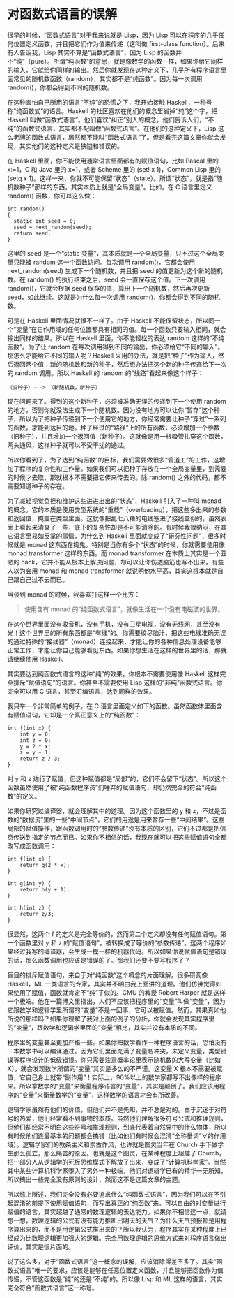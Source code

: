 # 对函数式语言的误解
很早的时候，“函数式语言”对于我来说就是 Lisp，因为 Lisp 可以在程序的几乎任何位置定义函数，并且把它们作为值来传递（这叫做 first-class function）。后来有人告诉我，Lisp 其实不算是“函数式语言”，因为 Lisp 的函数并不“纯”（pure）。所谓“纯函数”的意思，就是像数学的函数一样，如果你给它同样的输入，它就给你同样的输出。然后你就发现在这种定义下，几乎所有程序语言里面常见的随机数函数（random），其实都不是“纯函数”。因为每一次调用 random()，你都会得到不同的随机数。

在这种害怕自己所用的语言“不纯”的恐慌之下，我开始接触 Haskell，一种号称“纯函数式”的语言。Haskell 的社区喜欢在他们的概念里省掉“纯”这个字，把 Haskell 叫做“函数式语言”。他们喜欢“纠正”别人的概念。他们告诉人们，“不纯”的函数式语言，其实都不配叫做“函数式语言”。在他们的这种定义下，Lisp 这么老牌的函数式语言，居然都不能叫“函数式语言”了。但是看完这篇文章你就会发现，其实他们的这种定义是狭隘和错误的。

在 Haskell 里面，你不能使用通常语言里面都有的赋值语句，比如 Pascal 里的 x:=1，C 和 Java 里的 x=1，或者 Scheme 里的 (set! x 1)，Common Lisp 里的 (setq x 1)。这样一来，你就不可能保留“状态”（state）。所谓“状态”，就是指“随机数种子”那样的东西，其实本质上就是“全局变量”。比如，在 C 语言里定义 random() 函数，你可以这么做：

```
int random()
{
  static int seed = 0;
  seed = next_random(seed);
  return seed;
}    
```

这里的 seed 是一个“static 变量”，其本质就是一个全局变量，只不过这个全局变量只能被 random 这一个函数访问。每次调用 random()，它都会使用 next_random(seed) 生成下一个随机数，并且把 seed 的值更新为这个新的随机数。在 random() 的执行结束之后，seed 会一直保存这个值。下一次调用 random()，它就会根据 seed 保存的值，算出下一个随机数，然后再次更新 seed，如此继续。这就是为什么每一次调用 random()，你都会得到不同的随机数。

可是在 Haskell 里面情况就很不一样了。由于 Haskell 不能保留状态，所以同一个“变量”在它作用域的任何位置都具有相同的值。每一个函数只要输入相同，就会输出同样的结果。所以在 Haskell 里面，你不能轻松的表达 random 这样的“不纯函数”。为了让 random 在每次调用得到不同的输出，你必须给它“不同的输入”。那怎么才能给它不同的输入呢？Haskell 采用的办法，就是把“种子”作为输入，然后返回两个值：新的随机数和新的种子，然后想办法把这个新的种子传递给下一次的 random 调用。所以 Haskell 的 random 的“线路”看起来像这个样子：

```
（旧种子）---> （新随机数，新种子）
```

现在问题来了。得到的这个新种子，必须被准确无误的传递到下一个使用 random 的地方，否则你就没法生成下一个随机数。因为没有地方可以让你“暂存”这个种子，所以为了把种子传递到下一个使用它的地方，你经常需要让种子“穿过”一系列的函数，才能到达目的地。种子经过的“路径”上的所有函数，必须增加一个参数（旧种子），并且增加一个返回值（新种子）。这就像是用一根吸管扎穿这个函数，两头通风，这样种子就可以不受干扰的通过。

所以你看到了，为了达到“纯函数”的目标，我们需要做很多“管道工”的工作，这增加了程序的复杂性和工作量。如果我们可以把种子存放在一个全局变量里，到需要的时候才去取，那就根本不需要把它传来传去的。除 random() 之外的代码，都不需要知道种子的存在。

为了减轻视觉负担和维护这些进进出出的“状态”，Haskell 引入了一种叫 monad 的概念。它的本质是使用类型系统的“重载”（overloading），把这些多出来的参数和返回值，掩盖在类型里面。这就像把乱七八糟的电线塞进了接线盒似的，虽然表面上看起来清爽了一些，底下的复杂性却是不可能消除的。有时候我很纳闷，在其它语言里易如反掌的事情，为什么到 Haskell 里面就变成了“研究性问题”，很多时候就是 monad 这东西在捣鬼。特别是当你有多个“状态”的时候，你就需要使用像 monad transformer 这样的东西。而 monad transformer 在本质上其实是一个丑陋的 hack，它并不能从根本上解决问题，却可以让你伤透脑筋也写不出来。有些人以为会用 monad 和 monad transformer 就说明他水平高，其实这根本就是自己跟自己过不去而已。

当谈到 monad 的时候，我喜欢打这样一个比方：

> 使用含有 monad 的“纯函数式语言”，就像生活在一个没有电磁波的世界。

在这个世界里面没有收音机，没有手机，没有卫星电视，没有无线网，甚至没有光！这个世界里的所有东西都是“有线”的。你需要绞尽脑汁，把这些电线准确无误的通过特殊的“接线器”（monad）连接起来，才能让你的各种信息处理设备能够正常工作，才能让你自己能够看见东西。如果你想生活在这样的世界里的话，那就请继续使用 Haskell。


其实要达到纯函数式语言的这种“纯”的效果，你根本不需要使用像 Haskell 这样完全排斥“赋值语句”的语言。你甚至不需要使用 Lisp 这样的“非纯”函数式语言。你完全可以用 C 语言，甚至汇编语言，达到同样的效果。

我只举一个非常简单的例子，在 C 语言里面定义如下的函数。虽然函数体里面含有赋值语句，它却是一个真正意义上的“纯函数”：

```
int f(int x) {
    int y = 0;
    int z = 0;
    y = 2 * x;
    z = y + 1;
    return z / 3;
}    
```

对 y 和 z 进行了赋值，但这种赋值都是“局部”的，它们不会留下“状态”。所以这个函数虽然使用了被“纯函数程序员”们唾弃的赋值语句，却仍然完全的符合“纯函数”的定义。

如果你研究过编译器，就会理解其中的道理。因为这个函数里的 y 和 z，不过是函数的“数据流”里的一些“中间节点”，它们的用途是用来暂存一些“中间结果”。这些局部的赋值操作，跟函数调用时的“参数传递”没有本质的区别，它们不过都是把信息传送到指定的节点而已。如果你不相信的话，我现在就可以把这些赋值语句全都改写成函数调用：

```
int f(int x) {
    return g(2 * x);
}

int g(int y) {
    return h(y + 1);
}

int h(int z) {
    return z/3;
}    
```

很显然，这两个 f 的定义是完全等价的，然而第二个定义却没有任何赋值语句。第一个函数里对 y 和 z 的“赋值语句”，被转换成了等价的“参数传递”。这两个程序如果经过我写的编译器，会生成一模一样的机器代码。所以如果你说赋值语句是错误的话，那么函数调用也应该是错误的了。那我们还要不要写程序了？

盲目的排斥赋值语句，来自于对“纯函数”这个概念的片面理解。很多研究像 Haskell，ML 一类语言的专家，其实并不明白我上面讲的道理。他们仿佛觉得如果使用了赋值，函数就肯定不“纯”了似的。CMU 的教授 Robert Harper 就是这样一个极端。他在一篇博文里指出，人们不应该把程序里的“变量”叫做“变量”，因为它跟数学和逻辑学里所谓的“变量”不是一回事，它可以被赋值。然而，其果真如他所说的那样吗？如果你理解了我对上面的例子的分析，你就会发现其实程序里的“变量”，跟数学和逻辑学里面的“变量”相比，其实并没有本质的不同。

程序里的变量甚至更加严格一些。如果你把数学看作一种程序语言的话，恐怕没有一本数学书可以编译通过。因为它们里面充满了变量名冲突，未定义变量，类型错误等程序设计的低级错误。你只需要注意概率论里表示随机数的大写变量（比如 X），就会发现数学所谓的“变量”其实是多么的不严谨。这变量 X 根本不需要被赋值，它自己身上就带“副作用”！实际上，90%以上的数学家都写不出像样的程序来。所以拿数学的“变量”来衡量程序语言的“变量”，其实是颠倒了。我们应该用程序的“变量”来衡量数学的“变量”，这样数学的语言才会有所改善。

逻辑学家虽然有他们的价值，但他们并不是先知，并不总是对的。由于沉迷于对符号的热爱，他们经常看不到事物的本质。虽然他们理解很多符号公式和推理规则，但他们却经常不明白这些符号和推理规则，到底代表着自然界中的什么物体，所以有时候他们连最基本的问题都会搞错（比如他们有时候会混淆“全称量词”∀的作用域）。逻辑学家们的教条主义和崇古作风，也许就是图灵当年在 Church 手下做学生那么孤立，那么痛苦的原因。也就是这个图灵，在某种程度上超越了 Church，把一部分人从逻辑学的死板思维模式下解放了出来，变成了“计算机科学家”。当然其中某些计算机科学家堕入了另外一种极端，他们对逻辑学已有的精华一无所知，所以搞出一些完全没有原则的设计，然而这不是这篇文章的主题。

所以综上所述，我们完全没有必要追求什么“纯函数式语言”，因为我们可以在不引起混淆的前提下使用赋值语句，而写出真正的“纯函数”来。可以自由的对变量进行赋值的语言，其实超越了通常的数理逻辑的表达能力。如果你不相信这一点，就请想一想，数理逻辑的公式有没有能力推断出明天的天气？为什么天气预报都是用程序算出来的，而不是用逻辑公式推出来的？所以我认为，程序其实在某种程度上已经成为比数理逻辑更加强大的逻辑。完全用数理逻辑的思维方式来对程序语言做出评价，其实是很片面的。

说了这么多，对于“函数式语言”这一概念的误解，应该消除得差不多了。其实“函数式语言”唯一的要求，应该是能够在任意位置定义函数，并且能够把函数作为值传递，不管这函数是“纯”的还是“不纯”的。所以像 Lisp 和 ML 这样的语言，其实完全符合“函数式语言”这一称号。